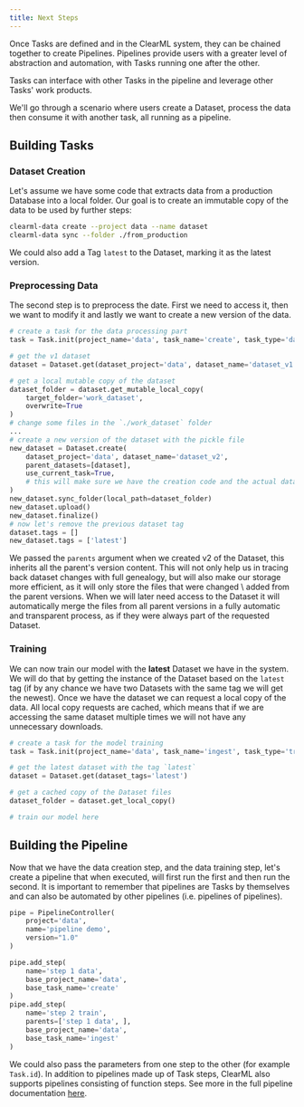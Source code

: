 ```yaml
---
title: Next Steps
---
```


Once Tasks are defined and in the ClearML system, they can be chained together to create Pipelines.
Pipelines provide users with a greater level of abstraction and automation, with Tasks running one after the other.

Tasks can interface with other Tasks in the pipeline and leverage other Tasks' work products.

We'll go through a scenario where users create a Dataset, process the data then consume it with another task, all running as a pipeline.


## Building Tasks
### Dataset Creation

Let's assume we have some code that extracts data from a production Database into a local folder.
Our goal is to create an immutable copy of the data to be used by further steps:

```bash
clearml-data create --project data --name dataset
clearml-data sync --folder ./from_production 
```

We could also add a Tag `latest` to the Dataset, marking it as the latest version.

### Preprocessing Data
The second step is to preprocess the date. First we need to access it, then we want to modify it
and lastly we want to create a new version of the data.

```python
# create a task for the data processing part
task = Task.init(project_name='data', task_name='create', task_type='data_processing')

# get the v1 dataset
dataset = Dataset.get(dataset_project='data', dataset_name='dataset_v1')

# get a local mutable copy of the dataset
dataset_folder = dataset.get_mutable_local_copy(
    target_folder='work_dataset', 
    overwrite=True
)
# change some files in the `./work_dataset` folder
...
# create a new version of the dataset with the pickle file
new_dataset = Dataset.create(
    dataset_project='data', dataset_name='dataset_v2', 
    parent_datasets=[dataset], 
    use_current_task=True,  
    # this will make sure we have the creation code and the actual dataset artifacts on the same Task
)
new_dataset.sync_folder(local_path=dataset_folder)
new_dataset.upload()
new_dataset.finalize()
# now let's remove the previous dataset tag
dataset.tags = []
new_dataset.tags = ['latest']
```

We passed the `parents` argument when we created v2 of the Dataset, this inherits all the parent's version content.
This will not only help us in tracing back dataset changes with full genealogy, but will also make our storage more efficient,
as it will only store the files that were changed \ added from the parent versions.
When we will later need access to the Dataset it will automatically merge the files from all parent versions 
in a fully automatic and transparent process, as if they were always part of the requested Dataset.

### Training
We can now train our model with the **latest** Dataset we have in the system.
We will do that by getting the instance of the Dataset based on the `latest` tag 
(if by any chance we have two Datasets with the same tag we will get the newest).
Once we have the dataset we can request a local copy of the data. All local copy requests are cached,
which means that if we are accessing the same dataset multiple times we will not have any unnecessary downloads.

```python
# create a task for the model training
task = Task.init(project_name='data', task_name='ingest', task_type='training')

# get the latest dataset with the tag `latest`
dataset = Dataset.get(dataset_tags='latest')

# get a cached copy of the Dataset files 
dataset_folder = dataset.get_local_copy()

# train our model here
```

## Building the Pipeline

Now that we have the data creation step, and the data training step, let's create a pipeline that when executed,
will first run the first and then run the second.
It is important to remember that pipelines are Tasks by themselves and can also be automated by other pipelines (i.e. pipelines of pipelines).

```python
pipe = PipelineController(
    project='data', 
    name='pipeline demo',
    version="1.0"
)

pipe.add_step(
    name='step 1 data',
    base_project_name='data', 
    base_task_name='create'  
)
pipe.add_step(
    name='step 2 train', 
    parents=['step 1 data', ],
    base_project_name='data', 
    base_task_name='ingest'
)
```

We could also pass the parameters from one step to the other (for example `Task.id`).
In addition to pipelines made up of Task steps, ClearML also supports pipelines consisting of function steps. See more in the 
full pipeline documentation [here](../../fundamentals/pipelines.md).